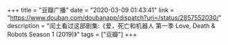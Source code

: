 +++
title = "豆瓣广播"
date = "2020-03-09 01:43:41"
link = "https://www.douban.com/doubanapp/dispatch?uri=/status/2857552030/"
description = "闰土看过这部剧集:《爱，死亡和机器人 第一季 Love, Death & Robots Season 1‎ (2019)》"
tags = ["豆瓣"]
+++
